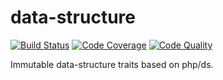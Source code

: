 # data-structure

[![Build Status](https://scrutinizer-ci.com/g/daikon-cqrs/data-structure/badges/build.png?b=master)](https://scrutinizer-ci.com/g/daikon-cqrs/data-structure/build-status/master)
[![Code Coverage](https://scrutinizer-ci.com/g/daikon-cqrs/data-structure/badges/coverage.png?b=master)](https://scrutinizer-ci.com/g/daikon-cqrs/data-structure/?branch=master)
[![Code Quality](https://scrutinizer-ci.com/g/daikon-cqrs/data-structure/badges/quality-score.png?b=master)](https://scrutinizer-ci.com/g/daikon-cqrs/data-structure/?branch=master)

Immutable data-structure traits based on php/ds.
